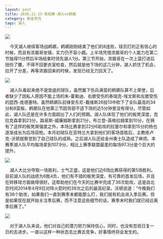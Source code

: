 ```yaml
---
layout: post
title: 2016.11.13-常规赛-湖人vs鹈鹕
category: 紫金岁月
tags: 湖人
---
```


![](http://offfjcibp.bkt.clouddn.com/11131.jpg)

&nbsp;&nbsp;&nbsp;&nbsp;今天湖人继续客场战鹈鹕，鹈鹕刚刚结束了他们的8连败，球员打的正有信心的时候，而且有浓眉哥坐镇，实力仍不容小觑。上半场凭借浓眉哥的个人能力在第二节独得11分然后半场结束时领先湖人1分。第三节开始，浓眉哥在一次上篮打进后扭伤了腰，不得不回更衣室检查，然后就是他下场的这几分钟，湖人抓住了机会，拉开了分差，再等浓眉回来的时候，发现已经无力回天了。

![](http://offfjcibp.bkt.clouddn.com/11132.jpg)

&nbsp;&nbsp;&nbsp;&nbsp;湖人队看起来绝不是垫底的球队，虽然赢下伤兵满营的鹈鹕队算不上荣誉，后者缺少了因私人原因不能上场的朱-霍勒迪、右膝受伤的泰瑞克-埃文斯和左膝受伤的昆西-庞德塞特。虽然鹈鹕队前锋安东尼-戴维斯26投13中砍下了全队最高的34分和8篮板，鹈鹕队在他第三节因背部不适下场的近5分钟里没有得分。尽管如此，湖人队还是在许多方面超出了人们的预期。湖人队体现了他们的板凳深度，克拉克森拿到23分，路易斯-威廉姆斯拿到21分，布兰登-英格拉姆拿到10分，在拥有了这样的板凳席强度之外，本场比赛拿到22分6助攻的拉塞尔和拿到15分的杨也逐渐成长为后场双枪。本月初球队在亚特兰大拿到他们的客场首胜后，主教练卢克-沃顿就察觉到了自己球队的成熟。之后湖人队还给金州勇士队造成了麻烦。本赛季湖人队平均每场拿到107.9分，相比上赛季联盟最差的每场97.3分是个巨大的提升。

![](http://offfjcibp.bkt.clouddn.com/11134.jpg)

&nbsp;&nbsp;&nbsp;&nbsp;湖人大比分夺取一场胜利，士气正盛，这是他们近6场比赛获得的第5场胜利。目前湖人队的战绩为6胜4负，他们有不错的板凳深度，有可靠的首发后场，并且在转移球方面做得很好。这帮助他们在今天的比赛中完成了36次助攻，这是自北京时间2014年4月9日对阵火箭时的38次之后的最高纪录。沃顿说道：“今晚我们有36个助攻，如果我们一直到赛季末都能那么打，我们就有机会进入季后赛。但是如果现在就开始关注季后赛，而不注意这些细节的话，赛季末时我们就已经远离季后赛了。”

![](http://offfjcibp.bkt.clouddn.com/11133.jpg)

&nbsp;&nbsp;&nbsp;&nbsp;对于湖人队来说，他们对自己的潜力努力保持信心，同时，也没有忽视日复一日的去进步。一直以这样一种状态去比赛去竞争，好事情终将会发生的。


